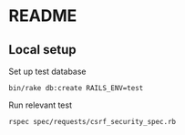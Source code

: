 # README

## Local setup

Set up test database
```
bin/rake db:create RAILS_ENV=test
```

Run relevant test
```
rspec spec/requests/csrf_security_spec.rb
```